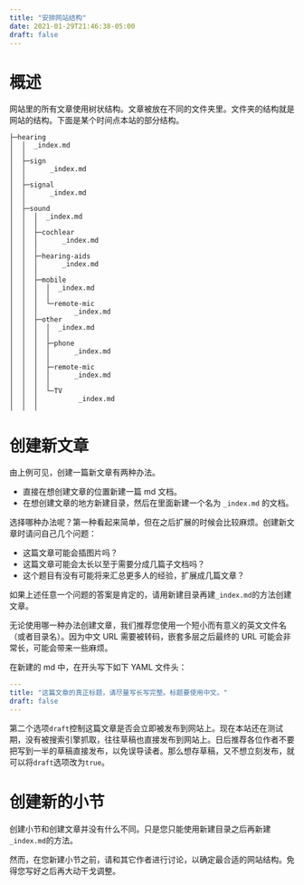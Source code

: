 ```yaml
---
title: "安排网站结构"
date: 2021-01-29T21:46:38-05:00
draft: false
---
```


# 概述

网站里的所有文章使用树状结构。文章被放在不同的文件夹里。文件夹的结构就是网站的结构。下面是某个时间点本站的部分结构。


~~~
├─hearing
│  │  _index.md
│  │
│  ├─sign
│  │      _index.md
│  │
│  ├─signal
│  │      _index.md
│  │
│  ├─sound
│  │  │  _index.md
│  │  │
│  │  ├─cochlear
│  │  │      _index.md
│  │  │
│  │  ├─hearing-aids
│  │  │      _index.md
│  │  │
│  │  ├─mobile
│  │  │  │  _index.md
│  │  │  │
│  │  │  └─remote-mic
│  │  │         _index.md
│  │  ├─other
│  │  │  │  _index.md
│  │  │  │
│  │  │  ├─phone
│  │  │  │      _index.md
│  │  │  │
│  │  │  ├─remote-mic
│  │  │  │      _index.md
│  │  │  │
│  │  │  └─TV
│  │  │          _index.md
│  │  │
~~~


# 创建新文章

由上例可见，创建一篇新文章有两种办法。

- 直接在想创建文章的位置新建一篇 md 文档。
- 在想创建文章的地方新建目录，然后在里面新建一个名为 `_index.md` 的文档。

选择哪种办法呢？第一种看起来简单，但在之后扩展的时候会比较麻烦。创建新文章时请问自己几个问题：

- 这篇文章可能会插图片吗？
- 这篇文章可能会太长以至于需要分成几篇子文档吗？
- 这个题目有没有可能将来汇总更多人的经验，扩展成几篇文章？

如果上述任意一个问题的答案是肯定的，请用新建目录再建`_index.md`的方法创建文章。

无论使用哪一种办法创建文章，我们推荐您使用一个短小而有意义的英文文件名（或者目录名）。因为中文 URL 需要被转码，嵌套多层之后最终的 URL 可能会非常长，可能会带来一些麻烦。

在新建的 md 中，在开头写下如下 YAML 文件头：

```yaml
---
title: "这篇文章的真正标题，请尽量写长写完整。标题要使用中文。"
draft: false
---
```

第二个选项`draft`控制这篇文章是否会立即被发布到网站上。现在本站还在测试期，没有被搜索引擎抓取，往往草稿也直接发布到网站上。日后推荐各位作者不要把写到一半的草稿直接发布，以免误导读者。那么想存草稿，又不想立刻发布，就可以将`draft`选项改为`true`。

# 创建新的小节

创建小节和创建文章并没有什么不同。只是您只能使用新建目录之后再新建`_index.md`的方法。

然而，在您新建小节之前，请和其它作者进行讨论，以确定最合适的网站结构。免得您写好之后再大动干戈调整。
